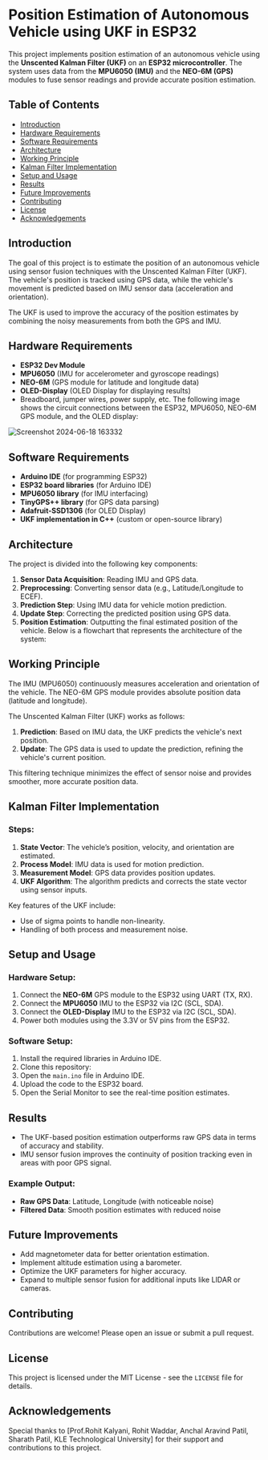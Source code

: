 # Position Estimation of Autonomous Vehicle using UKF in ESP32

This project implements position estimation of an autonomous vehicle using the **Unscented Kalman Filter (UKF)** on an **ESP32 microcontroller**. The system uses data from the **MPU6050 (IMU)** and the **NEO-6M (GPS)** modules to fuse sensor readings and provide accurate position estimation.

## Table of Contents
- [Introduction](#introduction)
- [Hardware Requirements](#hardware-requirements)
- [Software Requirements](#software-requirements)
- [Architecture](#architecture)
- [Working Principle](#working-principle)
- [Kalman Filter Implementation](#kalman-filter-implementation)
- [Setup and Usage](#setup-and-usage)
- [Results](#results)
- [Future Improvements](#future-improvements)
- [Contributing](#contributing)
- [License](#license)
- [Acknowledgements](#acknowledgements)

## Introduction
The goal of this project is to estimate the position of an autonomous vehicle using sensor fusion techniques with the Unscented Kalman Filter (UKF). The vehicle's position is tracked using GPS data, while the vehicle's movement is predicted based on IMU sensor data (acceleration and orientation). 

The UKF is used to improve the accuracy of the position estimates by combining the noisy measurements from both the GPS and IMU.

## Hardware Requirements
- **ESP32 Dev Module**
- **MPU6050** (IMU for accelerometer and gyroscope readings)
- **NEO-6M** (GPS module for latitude and longitude data)
- **OLED-Display** (OLED Display for displaying results)
- Breadboard, jumper wires, power supply, etc.
The following image shows the circuit connections between the ESP32, MPU6050, NEO-6M GPS module, and the OLED display:

![Screenshot 2024-06-18 163332](https://github.com/user-attachments/assets/2c8359f8-cf68-418c-abc5-d7814dd38d11)

## Software Requirements
- **Arduino IDE** (for programming ESP32)
- **ESP32 board libraries** (for Arduino IDE)
- **MPU6050 library** (for IMU interfacing)
- **TinyGPS++ library** (for GPS data parsing)
- **Adafruit-SSD1306** (for OLED Display)
- **UKF implementation in C++** (custom or open-source library)

## Architecture
The project is divided into the following key components:
1. **Sensor Data Acquisition**: Reading IMU and GPS data.
2. **Preprocessing**: Converting sensor data (e.g., Latitude/Longitude to ECEF).
3. **Prediction Step**: Using IMU data for vehicle motion prediction.
4. **Update Step**: Correcting the predicted position using GPS data.
5. **Position Estimation**: Outputting the final estimated position of the vehicle.
Below is a flowchart that represents the architecture of the system:


## Working Principle
The IMU (MPU6050) continuously measures acceleration and orientation of the vehicle. The NEO-6M GPS module provides absolute position data (latitude and longitude). 

The Unscented Kalman Filter (UKF) works as follows:
1. **Prediction**: Based on IMU data, the UKF predicts the vehicle's next position.
2. **Update**: The GPS data is used to update the prediction, refining the vehicle's current position.

This filtering technique minimizes the effect of sensor noise and provides smoother, more accurate position data.

## Kalman Filter Implementation
### Steps:
1. **State Vector**: The vehicle’s position, velocity, and orientation are estimated.
2. **Process Model**: IMU data is used for motion prediction.
3. **Measurement Model**: GPS data provides position updates.
4. **UKF Algorithm**: The algorithm predicts and corrects the state vector using sensor inputs.

Key features of the UKF include:
- Use of sigma points to handle non-linearity.
- Handling of both process and measurement noise.

## Setup and Usage
### Hardware Setup:
1. Connect the **NEO-6M** GPS module to the ESP32 using UART (TX, RX).
2. Connect the **MPU6050** IMU to the ESP32 via I2C (SCL, SDA).
3. Connect the **OLED-Display** IMU to the ESP32 via I2C (SCL, SDA).
4. Power both modules using the 3.3V or 5V pins from the ESP32.

### Software Setup:
1. Install the required libraries in Arduino IDE.
2. Clone this repository:  
3. Open the `main.ino` file in Arduino IDE.
4. Upload the code to the ESP32 board.
5. Open the Serial Monitor to see the real-time position estimates.

## Results
- The UKF-based position estimation outperforms raw GPS data in terms of accuracy and stability.
- IMU sensor fusion improves the continuity of position tracking even in areas with poor GPS signal.

### Example Output:
- **Raw GPS Data**: Latitude, Longitude (with noticeable noise)
- **Filtered Data**: Smooth position estimates with reduced noise

## Future Improvements
- Add magnetometer data for better orientation estimation.
- Implement altitude estimation using a barometer.
- Optimize the UKF parameters for higher accuracy.
- Expand to multiple sensor fusion for additional inputs like LIDAR or cameras.

## Contributing
Contributions are welcome! Please open an issue or submit a pull request.

## License
This project is licensed under the MIT License - see the `LICENSE` file for details.

## Acknowledgements
Special thanks to [Prof.Rohit Kalyani, Rohit Waddar, Anchal Aravind Patil, Sharath Patil, KLE Technological University] for their support and contributions to this project.


